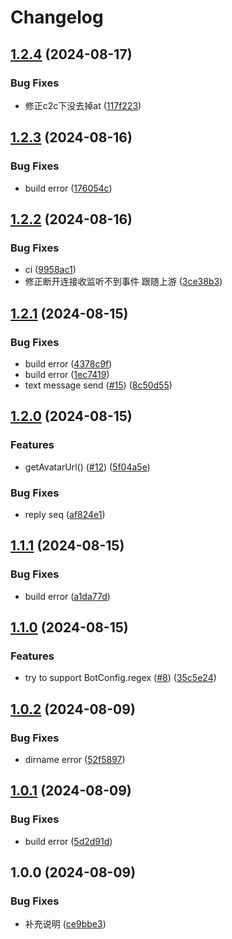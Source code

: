 # Changelog

## [1.2.4](https://github.com/KarinJS/karin-plugin-adapter-qqbot/compare/v1.2.3...v1.2.4) (2024-08-17)


### Bug Fixes

* 修正c2c下没去掉at ([117f223](https://github.com/KarinJS/karin-plugin-adapter-qqbot/commit/117f223bb9ee01dc1644decbf79c7daefcf3f075))

## [1.2.3](https://github.com/KarinJS/karin-plugin-adapter-qqbot/compare/v1.2.2...v1.2.3) (2024-08-16)


### Bug Fixes

* build error ([176054c](https://github.com/KarinJS/karin-plugin-adapter-qqbot/commit/176054c9b39e819962c3c01f536d305831a63850))

## [1.2.2](https://github.com/KarinJS/karin-plugin-adapter-qqbot/compare/v1.2.1...v1.2.2) (2024-08-16)


### Bug Fixes

* ci ([9958ac1](https://github.com/KarinJS/karin-plugin-adapter-qqbot/commit/9958ac1c121756552c733df6284f49ab37714610))
* 修正断开连接收监听不到事件 跟随上游 ([3ce38b3](https://github.com/KarinJS/karin-plugin-adapter-qqbot/commit/3ce38b3e9613d715ee745fac5c6128efa1ae45d9))

## [1.2.1](https://github.com/KarinJS/karin-plugin-adapter-qqbot/compare/v1.2.0...v1.2.1) (2024-08-15)


### Bug Fixes

* build error ([4378c9f](https://github.com/KarinJS/karin-plugin-adapter-qqbot/commit/4378c9f87f115da9041daeb70d1213659bb0f0d2))
* build error ([1ec7419](https://github.com/KarinJS/karin-plugin-adapter-qqbot/commit/1ec7419a5b1ba0e9469cadc71cd3f49ef87ecb60))
* text message send ([#15](https://github.com/KarinJS/karin-plugin-adapter-qqbot/issues/15)) ([8c50d55](https://github.com/KarinJS/karin-plugin-adapter-qqbot/commit/8c50d55c9232a3dd88cf9c36372def358d279974))

## [1.2.0](https://github.com/KarinJS/karin-plugin-adapter-qqbot/compare/v1.1.1...v1.2.0) (2024-08-15)


### Features

* getAvatarUrl() ([#12](https://github.com/KarinJS/karin-plugin-adapter-qqbot/issues/12)) ([5f04a5e](https://github.com/KarinJS/karin-plugin-adapter-qqbot/commit/5f04a5ebc5eed6d24dc8266b70cbafdc24e7d01d))


### Bug Fixes

* reply seq ([af824e1](https://github.com/KarinJS/karin-plugin-adapter-qqbot/commit/af824e13389cab2bbfb0fe0561d06c76bed3ae03))

## [1.1.1](https://github.com/KarinJS/karin-plugin-adapter-qqbot/compare/v1.1.0...v1.1.1) (2024-08-15)


### Bug Fixes

* build error ([a1da77d](https://github.com/KarinJS/karin-plugin-adapter-qqbot/commit/a1da77d9256c6d4a24fb8cb0f20c878c88cf43e4))

## [1.1.0](https://github.com/KarinJS/karin-plugin-adapter-qqbot/compare/v1.0.2...v1.1.0) (2024-08-15)


### Features

* try to support BotConfig.regex ([#8](https://github.com/KarinJS/karin-plugin-adapter-qqbot/issues/8)) ([35c5e24](https://github.com/KarinJS/karin-plugin-adapter-qqbot/commit/35c5e24e22c5b4a4e773d2d76aebb4b0531bb9b1))

## [1.0.2](https://github.com/KarinJS/karin-plugin-adapter-qqbot/compare/v1.0.1...v1.0.2) (2024-08-09)


### Bug Fixes

* dirname error ([52f5897](https://github.com/KarinJS/karin-plugin-adapter-qqbot/commit/52f589722a525edaaf2ef9c197545e6a27c7866a))

## [1.0.1](https://github.com/KarinJS/karin-plugin-adapter-qqbot/compare/v1.0.0...v1.0.1) (2024-08-09)


### Bug Fixes

* build error ([5d2d91d](https://github.com/KarinJS/karin-plugin-adapter-qqbot/commit/5d2d91d6f40a39ed9a1e56cba779bcb6d37f57fe))

## 1.0.0 (2024-08-09)


### Bug Fixes

* 补充说明 ([ce9bbe3](https://github.com/KarinJS/karin-plugin-adapter-qqbot/commit/ce9bbe36a6faea5fa10da22389dffe7c8870d2de))
